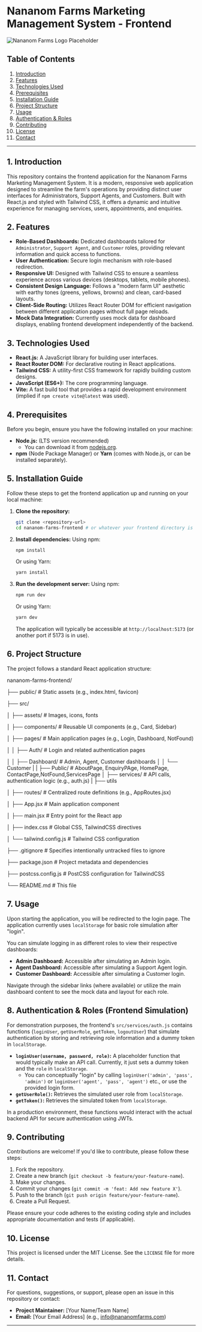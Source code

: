 # Nananom Farms Marketing Management System - Frontend

![Nananom Farms Logo Placeholder](https://via.placeholder.com/150/66BB6A/FFFFFF?text=NANANOM%20FARMS)

## Table of Contents

1.  [Introduction](#introduction)
2.  [Features](#features)
3.  [Technologies Used](#technologies-used)
4.  [Prerequisites](#prerequisites)
5.  [Installation Guide](#installation-guide)
6.  [Project Structure](#project-structure)
7.  [Usage](#usage)
8.  [Authentication & Roles](#authentication--roles)
9.  [Contributing](#contributing)
10. [License](#license)
11. [Contact](#contact)

---

## 1. Introduction

This repository contains the frontend application for the Nananom Farms Marketing Management System. It is a modern, responsive web application designed to streamline the farm's operations by providing distinct user interfaces for Administrators, Support Agents, and Customers. Built with React.js and styled with Tailwind CSS, it offers a dynamic and intuitive experience for managing services, users, appointments, and enquiries.

## 2. Features

* **Role-Based Dashboards:** Dedicated dashboards tailored for `Administrator`, `Support Agent`, and `Customer` roles, providing relevant information and quick access to functions.
* **User Authentication:** Secure login mechanism with role-based redirection.
* **Responsive UI:** Designed with Tailwind CSS to ensure a seamless experience across various devices (desktops, tablets, mobile phones).
* **Consistent Design Language:** Follows a "modern farm UI" aesthetic with earthy tones (greens, yellows, browns) and clean, card-based layouts.
* **Client-Side Routing:** Utilizes React Router DOM for efficient navigation between different application pages without full page reloads.
* **Mock Data Integration:** Currently uses mock data for dashboard displays, enabling frontend development independently of the backend.

## 3. Technologies Used

* **React.js:** A JavaScript library for building user interfaces.
* **React Router DOM:** For declarative routing in React applications.
* **Tailwind CSS:** A utility-first CSS framework for rapidly building custom designs.
* **JavaScript (ES6+):** The core programming language.
* **Vite:** A fast build tool that provides a rapid development environment (implied if `npm create vite@latest` was used).

## 4. Prerequisites

Before you begin, ensure you have the following installed on your machine:

* **Node.js:** (LTS version recommended)
    * You can download it from [nodejs.org](https://nodejs.org/).
* **npm** (Node Package Manager) or **Yarn** (comes with Node.js, or can be installed separately).

## 5. Installation Guide

Follow these steps to get the frontend application up and running on your local machine:

1.  **Clone the repository:**
    ```bash
    git clone <repository-url>
    cd nananom-farms-frontend # or whatever your frontend directory is named
    ```

2.  **Install dependencies:**
    Using npm:
    ```bash
    npm install
    ```
    Or using Yarn:
    ```bash
    yarn install
    ```

3.  **Run the development server:**
    Using npm:
    ```bash
    npm run dev
    ```
    Or using Yarn:
    ```bash
    yarn dev
    ```

    The application will typically be accessible at `http://localhost:5173` (or another port if 5173 is in use).

## 6. Project Structure

The project follows a standard React application structure:



nananom-farms-frontend/


├── public/                \# Static assets (e.g., index.html, favicon)


├── src/


│   ├── assets/            \# Images, icons, fonts




│   ├── components/        \# Reusable UI components (e.g., Card, Sidebar)


│   ├── pages/             \# Main application pages (e.g., Login, Dashboard, NotFound)


│   │   ├── Auth/          \# Login and related authentication pages


│   │   ├── Dashboard/     \# Admin, Agent, Customer dashboards
│   │   └── Customer
|   |   ├── Public/        \# AboutPage, EnquiryPAge, HomePage, ContactPage,NotFound,ServicesPage
│   ├── services/          \# API calls, authentication logic (e.g., auth.js)
|   ├── utils

│   ├── routes/            \# Centralized route definitions (e.g., AppRoutes.jsx)


│   ├── App.jsx            \# Main application component


│   ├── main.jsx           \# Entry point for the React app


│   ├── index.css          \# Global CSS, TailwindCSS directives


│   └── tailwind.config.js \# Tailwind CSS configuration


├── .gitignore             \# Specifies intentionally untracked files to ignore


├── package.json           \# Project metadata and dependencies


├── postcss.config.js      \# PostCSS configuration for TailwindCSS


└── README.md              \# This file



## 7. Usage

Upon starting the application, you will be redirected to the login page.
The application currently uses `localStorage` for basic role simulation after "login".

You can simulate logging in as different roles to view their respective dashboards:

* **Admin Dashboard:** Accessible after simulating an Admin login.
* **Agent Dashboard:** Accessible after simulating a Support Agent login.
* **Customer Dashboard:** Accessible after simulating a Customer login.

Navigate through the sidebar links (where available) or utilize the main dashboard content to see the mock data and layout for each role.

## 8. Authentication & Roles (Frontend Simulation)

For demonstration purposes, the frontend's `src/services/auth.js` contains functions (`loginUser`, `getUserRole`, `getToken`, `logoutUser`) that simulate authentication by storing and retrieving role information and a dummy token in `localStorage`.

* **`loginUser(username, password, role)`:** A placeholder function that would typically make an API call. Currently, it just sets a dummy token and the `role` in `localStorage`.
    * You can conceptually "login" by calling `loginUser('admin', 'pass', 'admin')` or `loginUser('agent', 'pass', 'agent')` etc., or use the provided login form.
* **`getUserRole()`:** Retrieves the simulated user role from `localStorage`.
* **`getToken()`:** Retrieves the simulated token from `localStorage`.

In a production environment, these functions would interact with the actual backend API for secure authentication using JWTs.

## 9. Contributing

Contributions are welcome! If you'd like to contribute, please follow these steps:

1.  Fork the repository.
2.  Create a new branch (`git checkout -b feature/your-feature-name`).
3.  Make your changes.
4.  Commit your changes (`git commit -m 'feat: Add new feature X'`).
5.  Push to the branch (`git push origin feature/your-feature-name`).
6.  Create a Pull Request.

Please ensure your code adheres to the existing coding style and includes appropriate documentation and tests (if applicable).

## 10. License

This project is licensed under the MIT License. See the `LICENSE` file for more details.

## 11. Contact

For questions, suggestions, or support, please open an issue in this repository or contact:

* **Project Maintainer:** [Your Name/Team Name]
* **Email:** [Your Email Address] (e.g., info@nananomfarms.com)

---
